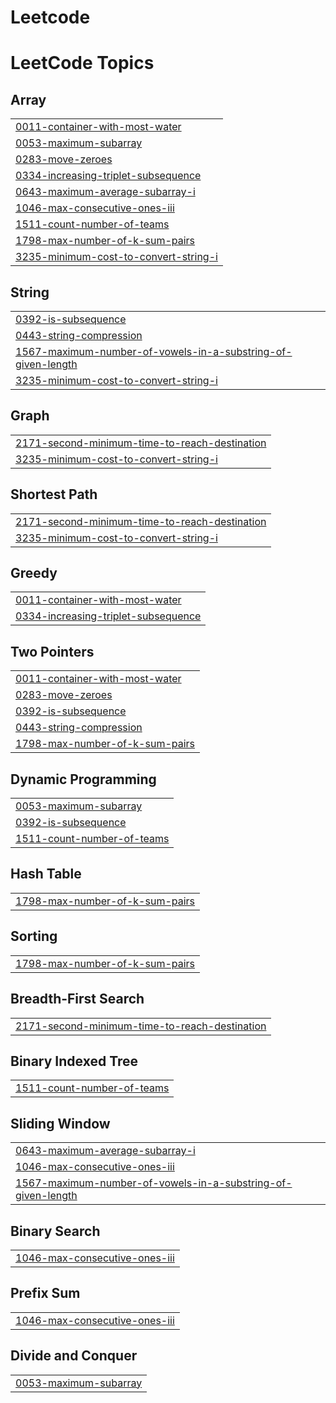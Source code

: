 # Leetcode
<!---LeetCode Topics Start-->
# LeetCode Topics
## Array
|  |
| ------- |
| [0011-container-with-most-water](https://github.com/Nikhilratoliya6/Leetcode/tree/master/0011-container-with-most-water) |
| [0053-maximum-subarray](https://github.com/Nikhilratoliya6/Leetcode/tree/master/0053-maximum-subarray) |
| [0283-move-zeroes](https://github.com/Nikhilratoliya6/Leetcode/tree/master/0283-move-zeroes) |
| [0334-increasing-triplet-subsequence](https://github.com/Nikhilratoliya6/Leetcode/tree/master/0334-increasing-triplet-subsequence) |
| [0643-maximum-average-subarray-i](https://github.com/Nikhilratoliya6/Leetcode/tree/master/0643-maximum-average-subarray-i) |
| [1046-max-consecutive-ones-iii](https://github.com/Nikhilratoliya6/Leetcode/tree/master/1046-max-consecutive-ones-iii) |
| [1511-count-number-of-teams](https://github.com/Nikhilratoliya6/Leetcode/tree/master/1511-count-number-of-teams) |
| [1798-max-number-of-k-sum-pairs](https://github.com/Nikhilratoliya6/Leetcode/tree/master/1798-max-number-of-k-sum-pairs) |
| [3235-minimum-cost-to-convert-string-i](https://github.com/Nikhilratoliya6/Leetcode/tree/master/3235-minimum-cost-to-convert-string-i) |
## String
|  |
| ------- |
| [0392-is-subsequence](https://github.com/Nikhilratoliya6/Leetcode/tree/master/0392-is-subsequence) |
| [0443-string-compression](https://github.com/Nikhilratoliya6/Leetcode/tree/master/0443-string-compression) |
| [1567-maximum-number-of-vowels-in-a-substring-of-given-length](https://github.com/Nikhilratoliya6/Leetcode/tree/master/1567-maximum-number-of-vowels-in-a-substring-of-given-length) |
| [3235-minimum-cost-to-convert-string-i](https://github.com/Nikhilratoliya6/Leetcode/tree/master/3235-minimum-cost-to-convert-string-i) |
## Graph
|  |
| ------- |
| [2171-second-minimum-time-to-reach-destination](https://github.com/Nikhilratoliya6/Leetcode/tree/master/2171-second-minimum-time-to-reach-destination) |
| [3235-minimum-cost-to-convert-string-i](https://github.com/Nikhilratoliya6/Leetcode/tree/master/3235-minimum-cost-to-convert-string-i) |
## Shortest Path
|  |
| ------- |
| [2171-second-minimum-time-to-reach-destination](https://github.com/Nikhilratoliya6/Leetcode/tree/master/2171-second-minimum-time-to-reach-destination) |
| [3235-minimum-cost-to-convert-string-i](https://github.com/Nikhilratoliya6/Leetcode/tree/master/3235-minimum-cost-to-convert-string-i) |
## Greedy
|  |
| ------- |
| [0011-container-with-most-water](https://github.com/Nikhilratoliya6/Leetcode/tree/master/0011-container-with-most-water) |
| [0334-increasing-triplet-subsequence](https://github.com/Nikhilratoliya6/Leetcode/tree/master/0334-increasing-triplet-subsequence) |
## Two Pointers
|  |
| ------- |
| [0011-container-with-most-water](https://github.com/Nikhilratoliya6/Leetcode/tree/master/0011-container-with-most-water) |
| [0283-move-zeroes](https://github.com/Nikhilratoliya6/Leetcode/tree/master/0283-move-zeroes) |
| [0392-is-subsequence](https://github.com/Nikhilratoliya6/Leetcode/tree/master/0392-is-subsequence) |
| [0443-string-compression](https://github.com/Nikhilratoliya6/Leetcode/tree/master/0443-string-compression) |
| [1798-max-number-of-k-sum-pairs](https://github.com/Nikhilratoliya6/Leetcode/tree/master/1798-max-number-of-k-sum-pairs) |
## Dynamic Programming
|  |
| ------- |
| [0053-maximum-subarray](https://github.com/Nikhilratoliya6/Leetcode/tree/master/0053-maximum-subarray) |
| [0392-is-subsequence](https://github.com/Nikhilratoliya6/Leetcode/tree/master/0392-is-subsequence) |
| [1511-count-number-of-teams](https://github.com/Nikhilratoliya6/Leetcode/tree/master/1511-count-number-of-teams) |
## Hash Table
|  |
| ------- |
| [1798-max-number-of-k-sum-pairs](https://github.com/Nikhilratoliya6/Leetcode/tree/master/1798-max-number-of-k-sum-pairs) |
## Sorting
|  |
| ------- |
| [1798-max-number-of-k-sum-pairs](https://github.com/Nikhilratoliya6/Leetcode/tree/master/1798-max-number-of-k-sum-pairs) |
## Breadth-First Search
|  |
| ------- |
| [2171-second-minimum-time-to-reach-destination](https://github.com/Nikhilratoliya6/Leetcode/tree/master/2171-second-minimum-time-to-reach-destination) |
## Binary Indexed Tree
|  |
| ------- |
| [1511-count-number-of-teams](https://github.com/Nikhilratoliya6/Leetcode/tree/master/1511-count-number-of-teams) |
## Sliding Window
|  |
| ------- |
| [0643-maximum-average-subarray-i](https://github.com/Nikhilratoliya6/Leetcode/tree/master/0643-maximum-average-subarray-i) |
| [1046-max-consecutive-ones-iii](https://github.com/Nikhilratoliya6/Leetcode/tree/master/1046-max-consecutive-ones-iii) |
| [1567-maximum-number-of-vowels-in-a-substring-of-given-length](https://github.com/Nikhilratoliya6/Leetcode/tree/master/1567-maximum-number-of-vowels-in-a-substring-of-given-length) |
## Binary Search
|  |
| ------- |
| [1046-max-consecutive-ones-iii](https://github.com/Nikhilratoliya6/Leetcode/tree/master/1046-max-consecutive-ones-iii) |
## Prefix Sum
|  |
| ------- |
| [1046-max-consecutive-ones-iii](https://github.com/Nikhilratoliya6/Leetcode/tree/master/1046-max-consecutive-ones-iii) |
## Divide and Conquer
|  |
| ------- |
| [0053-maximum-subarray](https://github.com/Nikhilratoliya6/Leetcode/tree/master/0053-maximum-subarray) |
<!---LeetCode Topics End-->